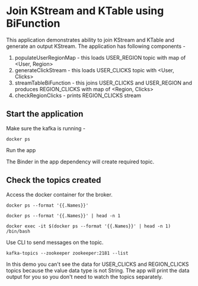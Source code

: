 # Join KStream and KTable using BiFunction
This application demonstrates ability to join KStream and KTable and generate an output KStream.
The application has following components -

1. populateUserRegionMap - this loads USER_REGION topic with map of <User, Region>
2. generateClickStream - this loads USER_CLICKS topic with <User, Clicks>
3. streamTableBiFunction - this joins USER_CLICKS and USER_REGION and produces REGION_CLICKS with map of <Region, Clicks>
4. checkRegionClicks - prints REGION_CLICKS stream 

## Start the application 

Make sure the kafka is running -

`docker ps`

Run the app 

The Binder in the app dependency will create required topic. 

## Check the topics created
Access the docker container for the broker.

`docker ps --format '{{.Names}}'`

`docker ps --format '{{.Names}}' | head -n 1`

`docker exec -it $(docker ps --format '{{.Names}}' | head -n 1) /bin/bash`

Use CLI to send messages on the topic. 

`kafka-topics --zookeeper zookeeper:2181 --list`

In this demo you can't see the data for USER_CLICKS and REGION_CLICKS topics because the value data type is not String. 
The app will print the data output for you so you don't need to watch the topics separately. 
